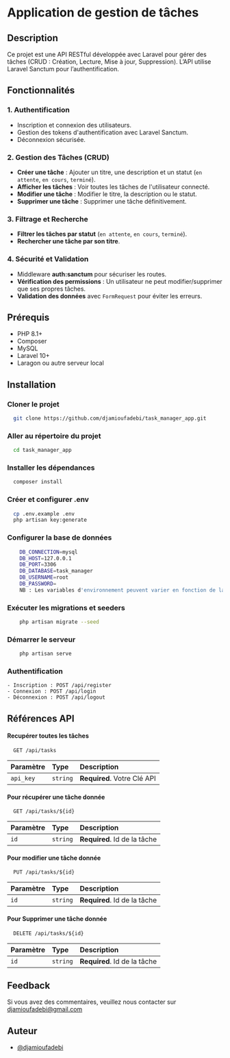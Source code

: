 # Application de gestion de tâches

## Description 
Ce projet est une API RESTful développée avec Laravel pour gérer des tâches (CRUD : Création, Lecture, Mise à jour, Suppression). 
L’API utilise Laravel Sanctum pour l’authentification.

## Fonctionnalités

### 1. Authentification
- Inscription et connexion des utilisateurs.
- Gestion des tokens d'authentification avec Laravel Sanctum.
- Déconnexion sécurisée.

### 2. Gestion des Tâches (CRUD)
- **Créer une tâche** : Ajouter un titre, une description et un statut (`en attente`, `en cours`, `terminé`).
- **Afficher les tâches** : Voir toutes les tâches de l'utilisateur connecté.
- **Modifier une tâche** : Modifier le titre, la description ou le statut.
- **Supprimer une tâche** : Supprimer une tâche définitivement.

### 3. Filtrage et Recherche
- **Filtrer les tâches par statut** (`en attente`, `en cours`, `terminé`).
- **Rechercher une tâche par son titre**.

### 4. Sécurité et Validation
- Middleware **auth:sanctum** pour sécuriser les routes.
- **Vérification des permissions** : Un utilisateur ne peut modifier/supprimer que ses propres tâches.
- **Validation des données** avec `FormRequest` pour éviter les erreurs.

## Prérequis

- PHP 8.1+  
- Composer  
- MySQL   
- Laravel 10+  
- Laragon ou autre serveur local  


## Installation

 ### Cloner le projet
```bash
  git clone https://github.com/djamioufadebi/task_manager_app.git
```

 ### Aller au répertoire du projet
```bash
  cd task_manager_app
```

 ### Installer les dépendances
```bash
  composer install
```

 ### Créer et configurer .env
```bash
  cp .env.example .env
  php artisan key:generate
```

 ### Configurer la base de données
```bash
    DB_CONNECTION=mysql
    DB_HOST=127.0.0.1
    DB_PORT=3306
    DB_DATABASE=task_manager
    DB_USERNAME=root
    DB_PASSWORD=
    NB : Les variables d'environnement peuvent varier en fonction de la configuration de votre application.
```
 ### Exécuter les migrations et seeders
```bash
    php artisan migrate --seed
```

 ### Démarrer le serveur
```bash
    php artisan serve
```

### Authentification
    - Inscription : POST /api/register
    - Connexion : POST /api/login
    - Déconnexion : POST /api/logout

## Références API 

#### Recupérer toutes les tâches

```http
  GET /api/tasks
```
| Paramètre | Type     | Description                |
| :-------- | :------- | :------------------------- |
| `api_key` | `string` | **Required**. Votre Clé API |



#### Pour récupérer une tâche donnée
```http
  GET /api/tasks/${id}
```
| Paramètre | Type     | Description                       |
| :-------- | :------- | :-------------------------------- |
| `id`      | `string` | **Required**. Id de la tâche |



#### Pour modifier une tâche donnée
```http
  PUT /api/tasks/${id}
```
| Paramètre | Type     | Description                       |
| :-------- | :------- | :-------------------------------- |
| `id`      | `string` | **Required**. Id de la tâche |

#### Pour Supprimer une tâche donnée
```http
  DELETE /api/tasks/${id}
```
| Paramètre | Type     | Description                       |
| :-------- | :------- | :-------------------------------- |
| `id`      | `string` | **Required**. Id de la tâche |


## Feedback
Si vous avez des commentaires, veuillez nous contacter sur djamioufadebi@gmail.com

## Auteur

- [@djamioufadebi](https://www.github.com/djamioufadebi)


